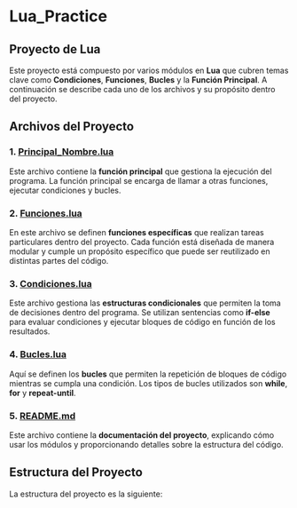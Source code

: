 # Lua_Practice
## Proyecto de Lua

Este proyecto está compuesto por varios módulos en **Lua** que cubren temas clave como **Condiciones**, **Funciones**, **Bucles** y la **Función Principal**. A continuación se describe cada uno de los archivos y su propósito dentro del proyecto.

## Archivos del Proyecto

### 1. [Principal_Nombre.lua](Aprendizaje_comandos/Principal_Nombre.lua)
Este archivo contiene la **función principal** que gestiona la ejecución del programa. La función principal se encarga de llamar a otras funciones, ejecutar condiciones y bucles.

### 2. [Funciones.lua](Aprendizaje_comandos/Funciones.lua)
En este archivo se definen **funciones específicas** que realizan tareas particulares dentro del proyecto. Cada función está diseñada de manera modular y cumple un propósito específico que puede ser reutilizado en distintas partes del código.

### 3. [Condiciones.lua](Aprendizaje_comandos/Condiciones.lua)
Este archivo gestiona las **estructuras condicionales** que permiten la toma de decisiones dentro del programa. Se utilizan sentencias como **if-else** para evaluar condiciones y ejecutar bloques de código en función de los resultados.

### 4. [Bucles.lua](Aprendizaje_comandos/Bucles.lua)
Aquí se definen los **bucles** que permiten la repetición de bloques de código mientras se cumpla una condición. Los tipos de bucles utilizados son **while**, **for** y **repeat-until**.

### 5. [README.md](README.md)
Este archivo contiene la **documentación del proyecto**, explicando cómo usar los módulos y proporcionando detalles sobre la estructura del código.

## Estructura del Proyecto

La estructura del proyecto es la siguiente:

